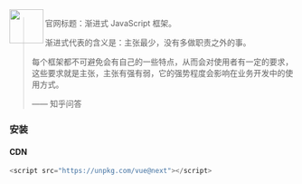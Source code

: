 

<img src="https://cdn.jsdelivr.net/gh/webyang-male/yangimgs/vueLogo.png" alt="" width="60px" align="left">

> 官网标题：渐进式 JavaScript 框架。
>
> 渐进式代表的含义是：主张最少，没有多做职责之外的事。
>
> 每个框架都不可避免会有自己的一些特点，从而会对使用者有一定的要求，这些要求就是主张，主张有强有弱，它的强势程度会影响在业务开发中的使用方式。
>
>  —— 知乎问答
>

### 安装

#### CDN

```js
<script src="https://unpkg.com/vue@next"></script>
```



